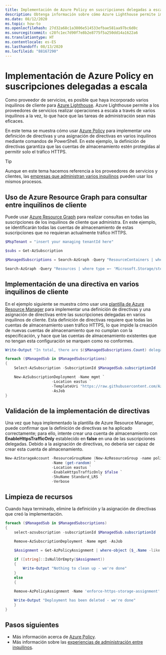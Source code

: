 ```yaml
---
title: Implementación de Azure Policy en suscripciones delegadas a escala
description: Obtenga información sobre cómo Azure Lighthouse permite implementar una definición de directivas y una asignación de directivas en varios inquilinos.
ms.date: 08/12/2020
ms.topic: how-to
ms.openlocfilehash: 27d32a68c1a3806e514533efbae581aa97bc6d0c
ms.sourcegitcommit: c28fc1ec7d90f7e8b2e8775f5a250dd14a1622a6
ms.translationtype: HT
ms.contentlocale: es-ES
ms.lasthandoff: 08/13/2020
ms.locfileid: "88167290"
---
```

# <a name="deploy-azure-policy-to-delegated-subscriptions-at-scale"></a>Implementación de Azure Policy en suscripciones delegadas a escala

Como proveedor de servicios, es posible que haya incorporado varios inquilinos de cliente para [Azure Lighthouse](../overview.md). Azure Lighthouse permite a los proveedores de servicios realizar operaciones a escala a través de varios inquilinos a la vez, lo que hace que las tareas de administración sean más eficaces.

En este tema se muestra cómo usar [Azure Policy](../../governance/policy/index.yml) para implementar una definición de directivas y una asignación de directivas en varios inquilinos mediante comandos de PowerShell. En este ejemplo, la definición de directivas garantiza que las cuentas de almacenamiento estén protegidas al permitir solo el tráfico HTTPS.

> [!TIP]
> Aunque en este tema hacemos referencia a los proveedores de servicios y clientes, las [empresas que administran varios inquilinos](../concepts/enterprise.md) pueden usar los mismos procesos.

## <a name="use-azure-resource-graph-to-query-across-customer-tenants"></a>Uso de Azure Resource Graph para consultar entre inquilinos de cliente

Puede usar [Azure Resource Graph](../../governance/resource-graph/index.yml) para realizar consultas en todas las suscripciones de los inquilinos de cliente que administra. En este ejemplo, se identificarán todas las cuentas de almacenamiento de estas suscripciones que no requieran actualmente tráfico HTTPS.  

```powershell
$MspTenant = "insert your managing tenantId here"

$subs = Get-AzSubscription

$ManagedSubscriptions = Search-AzGraph -Query "ResourceContainers | where type == 'microsoft.resources/subscriptions' | where tenantId != '$($mspTenant)' | project name, subscriptionId, tenantId" -subscription $subs.subscriptionId

Search-AzGraph -Query "Resources | where type =~ 'Microsoft.Storage/storageAccounts' | project name, location, subscriptionId, tenantId, properties.supportsHttpsTrafficOnly" -subscription $ManagedSubscriptions.subscriptionId | convertto-json
```

## <a name="deploy-a-policy-across-multiple-customer-tenants"></a>Implementación de una directiva en varios inquilinos de cliente

En el ejemplo siguiente se muestra cómo usar una [plantilla de Azure Resource Manager](https://github.com/Azure/Azure-Lighthouse-samples/blob/master/templates/policy-enforce-https-storage/enforceHttpsStorage.json) para implementar una definición de directivas y una asignación de directivas entre las suscripciones delegadas en varios inquilinos de cliente. Esta definición de directivas requiere que todas las cuentas de almacenamiento usen tráfico HTTPS, lo que impide la creación de nuevas cuentas de almacenamiento que no cumplan con la especificación, y hace que las cuentas de almacenamiento existentes que no tengan esta configuración se marquen como no conformes.

```powershell
Write-Output "In total, there are $($ManagedSubscriptions.Count) delegated customer subscriptions to be managed"

foreach ($ManagedSub in $ManagedSubscriptions)
{
    Select-AzSubscription -SubscriptionId $ManagedSub.subscriptionId

    New-AzSubscriptionDeployment -Name mgmt `
                     -Location eastus `
                     -TemplateUri "https://raw.githubusercontent.com/Azure/Azure-Lighthouse-samples/master/templates/policy-enforce-https-storage/enforceHttpsStorage.json" `
                     -AsJob
}
```

## <a name="validate-the-policy-deployment"></a>Validación de la implementación de directivas

Una vez que haya implementado la plantilla de Azure Resource Manager, puede confirmar que la definición de directivas se ha aplicado correctamente; para ello, intente crear una cuenta de almacenamiento con **EnableHttpsTrafficOnly** establecido en **false** en una de las suscripciones delegadas. Debido a la asignación de directivas, no debería ser capaz de crear esta cuenta de almacenamiento.  

```powershell
New-AzStorageAccount -ResourceGroupName (New-AzResourceGroup -name policy-test -Location eastus -Force).ResourceGroupName `
                     -Name (get-random) `
                     -Location eastus `
                     -EnableHttpsTrafficOnly $false `
                     -SkuName Standard_LRS `
                     -Verbose                  
```

## <a name="clean-up-resources"></a>Limpieza de recursos

Cuando haya terminado, elimine la definición y la asignación de directivas que creó la implementación.

```powershell
foreach ($ManagedSub in $ManagedSubscriptions)
{
    select-azsubscription -subscriptionId $ManagedSub.subscriptionId

    Remove-AzSubscriptionDeployment -Name mgmt -AsJob

    $Assignment = Get-AzPolicyAssignment | where-object {$_.Name -like "enforce-https-storage-assignment"}

    if ([string]::IsNullOrEmpty($Assignment))
    {
        Write-Output "Nothing to clean up - we're done"
    }
    else
    {

    Remove-AzPolicyAssignment -Name 'enforce-https-storage-assignment' -Scope "/subscriptions/$($ManagedSub.subscriptionId)" -Verbose

    Write-Output "Deployment has been deleted - we're done"
    }
}
```

## <a name="next-steps"></a>Pasos siguientes

- Más información acerca de [Azure Policy](../../governance/policy/index.yml).
- Más información sobre las [experiencias de administración entre inquilinos](../concepts/cross-tenant-management-experience.md).
